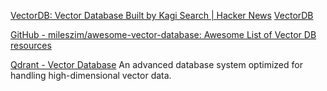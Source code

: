 
[VectorDB: Vector Database Built by Kagi Search | Hacker News](https://news.ycombinator.com/item?id=38420554)
[VectorDB](https://vectordb.com/)

[GitHub - mileszim/awesome-vector-database: Awesome List of Vector DB resources](https://github.com/mileszim/awesome-vector-database)

[Qdrant - Vector Database](https://qdrant.tech/#)
An advanced database system optimized for handling high-dimensional vector data.
